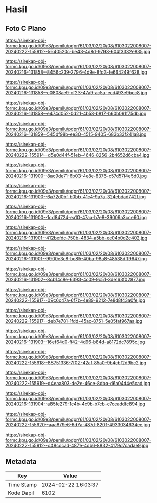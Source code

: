 # Hasil

## Foto C Plano

https://sirekap-obj-formc.kpu.go.id/09e3/pemilu/pdpr/61/03/02/20/08/6103022008007-20240222-155912--5640520c-be43-4d8d-9793-604f3332e835.jpg

https://sirekap-obj-formc.kpu.go.id/09e3/pemilu/pdpr/61/03/02/20/08/6103022008007-20240216-131858--8456c239-2796-4d9e-8fd3-fe664249f628.jpg

https://sirekap-obj-formc.kpu.go.id/09e3/pemilu/pdpr/61/03/02/20/08/6103022008007-20240216-131858--c0808ae9-cf23-47a9-ac5a-ecd493e9bcc8.jpg

https://sirekap-obj-formc.kpu.go.id/09e3/pemilu/pdpr/61/03/02/20/08/6103022008007-20240216-131858--e474d052-0d21-4b58-b817-b60b091f75db.jpg

https://sirekap-obj-formc.kpu.go.id/09e3/pemilu/pdpr/61/03/02/20/08/6103022008007-20240216-131859--545df98b-ee30-4515-9405-683b33f241a8.jpg

https://sirekap-obj-formc.kpu.go.id/09e3/pemilu/pdpr/61/03/02/20/08/6103022008007-20240222-155914--d5e0d44f-51eb-4646-8256-2b4652d6cba4.jpg

https://sirekap-obj-formc.kpu.go.id/09e3/pemilu/pdpr/61/03/02/20/08/6103022008007-20240216-131900--8ac9de71-6b03-4e8e-8376-c57d57f4e5d0.jpg

https://sirekap-obj-formc.kpu.go.id/09e3/pemilu/pdpr/61/03/02/20/08/6103022008007-20240216-131900--6a72d0bf-b0bb-41c4-9a7a-324ebdad742f.jpg

https://sirekap-obj-formc.kpu.go.id/09e3/pemilu/pdpr/61/03/02/20/08/6103022008007-20240216-131900--1cd84724-ea10-47aa-b7e8-39009a3cce60.jpg

https://sirekap-obj-formc.kpu.go.id/09e3/pemilu/pdpr/61/03/02/20/08/6103022008007-20240216-131901--412befdc-750b-4834-a5bb-ee04b0d2c402.jpg

https://sirekap-obj-formc.kpu.go.id/09e3/pemilu/pdpr/61/03/02/20/08/6103022008007-20240216-131901--9900e3c8-bc85-40ba-98a8-48538dff9647.jpg

https://sirekap-obj-formc.kpu.go.id/09e3/pemilu/pdpr/61/03/02/20/08/6103022008007-20240216-131902--8cb14c8e-6393-4c09-9c51-3de163f02877.jpg

https://sirekap-obj-formc.kpu.go.id/09e3/pemilu/pdpr/61/03/02/20/08/6103022008007-20240222-155917--09c6c47a-6f7b-4e89-9212-7e8d8f43a0fe.jpg

https://sirekap-obj-formc.kpu.go.id/09e3/pemilu/pdpr/61/03/02/20/08/6103022008007-20240222-155917--deb7e781-1fdd-45ac-8751-5e05faf967aa.jpg

https://sirekap-obj-formc.kpu.go.id/09e3/pemilu/pdpr/61/03/02/20/08/6103022008007-20240216-131903--16ef64d0-ff42-4d96-b84d-a8172dc7895c.jpg

https://sirekap-obj-formc.kpu.go.id/09e3/pemilu/pdpr/61/03/02/20/08/6103022008007-20240222-155918--88751336-7f02-42af-85a0-9b4cbf2d9bc2.jpg

https://sirekap-obj-formc.kpu.go.id/09e3/pemilu/pdpr/61/03/02/20/08/6103022008007-20240222-155919--d4eaa803-de2e-46ce-8dba-d6a04d4e5cad.jpg

https://sirekap-obj-formc.kpu.go.id/09e3/pemilu/pdpr/61/03/02/20/08/6103022008007-20240216-131904--a85fe279-1c4b-4c9b-b7cb-c7ceaddfc894.jpg

https://sirekap-obj-formc.kpu.go.id/09e3/pemilu/pdpr/61/03/02/20/08/6103022008007-20240222-155920--aaa879e6-6d7a-487d-8201-4933034634ee.jpg

https://sirekap-obj-formc.kpu.go.id/09e3/pemilu/pdpr/61/03/02/20/08/6103022008007-20240222-155912--c48cdcad-487e-4db6-8832-4179d7cadae9.jpg


## Metadata

| Key        | Value               |
| ---------- | ------------------- |
| Time Stamp | 2024-02-22 16:03:37 |
| Kode Dapil | 6102                |



